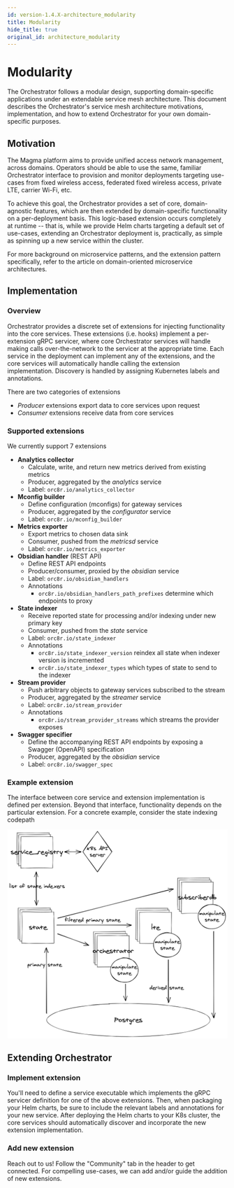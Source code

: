 ```yaml
---
id: version-1.4.X-architecture_modularity
title: Modularity
hide_title: true
original_id: architecture_modularity
---
```


# Modularity

The Orchestrator follows a modular design, supporting domain-specific applications under an extendable service mesh architecture. This
document describes the Orchestrator's service mesh architecture motivations, implementation, and how to extend Orchestrator for your own
domain-specific purposes.

## Motivation

The Magma platform aims to provide unified access network management, across domains. Operators should be able to use the same,
familiar Orchestrator interface to provision and monitor deployments targeting use-cases from fixed wireless access, federated fixed
wireless access, private LTE, carrier Wi-Fi, etc.

To achieve this goal, the Orchestrator provides a set of core, domain-agnostic features, which are then extended by domain-specific
functionality on a per-deployment basis. This logic-based extension occurs completely at runtime -- that is, while we provide Helm charts
targeting a default set of use-cases, extending an Orchestrator deployment is, practically, as simple as spinning up a new service within
the cluster.

For more background on microservice patterns, and the extension pattern specifically, refer to the article on domain-oriented
microservice architectures.

## Implementation

### Overview

Orchestrator provides a discrete set of extensions for injecting functionality into the core services. These extensions (i.e. hooks)
implement a per-extension gRPC servicer, where core Orchestrator services will handle making calls over-the-network to the servicer at
the appropriate time. Each service in the deployment can implement any of the extensions, and the core services will automatically
handle calling the extension implementation. Discovery is handled by assigning Kubernetes labels and annotations.

There are two categories of extensions

- *Producer* extensions export data to core services upon request
- *Consumer* extensions receive data from core services

### Supported extensions

We currently support 7 extensions

- **Analytics collector**
    - Calculate, write, and return new metrics derived from existing metrics
    - Producer, aggregated by the *analytics* service
    - Label: `orc8r.io/analytics_collector`
- **Mconfig builder**
    - Define configuration (mconfigs) for gateway services
    - Producer, aggregated by the *configurator* service
    - Label: `orc8r.io/mconfig_builder`
- **Metrics exporter**
    - Export metrics to chosen data sink
    - Consumer, pushed from the *metricsd* service
    - Label: `orc8r.io/metrics_exporter`
- **Obsidian handler** (REST API)
    - Define REST API endpoints
    - Producer/consumer, proxied by the *obsidian* service
    - Label: `orc8r.io/obsidian_handlers`
    - Annotations
        - `orc8r.io/obsidian_handlers_path_prefixes` determine which endpoints to proxy
- **State indexer**
    - Receive reported state for processing and/or indexing under new primary key
    - Consumer, pushed from the *state* service
    - Label: `orc8r.io/state_indexer`
    - Annotations
        - `orc8r.io/state_indexer_version` reindex all state when indexer version is incremented
        - `orc8r.io/state_indexer_types` which types of state to send to the indexer
- **Stream provider**
    - Push arbitrary objects to gateway services subscribed to the stream
    - Producer, aggregated by the *streamer* service
    - Label: `orc8r.io/stream_provider`
    - Annotations
        - `orc8r.io/stream_provider_streams` which streams the provider exposes
- **Swagger specifier**
    - Define the accompanying REST API endpoints by exposing a Swagger (OpenAPI) specification
    - Producer, aggregated by the *obsidian* service
    - Label: `orc8r.io/swagger_spec`

### Example extension

The interface between core service and extension implementation is defined per extension. Beyond that interface, functionality depends on
the particular extension. For a concrete example, consider the state indexing codepath

![State indexing codepath](../../../../readmes/assets/orc8r/state_indexing_codepath.png)

## Extending Orchestrator

### Implement extension

You'll need to define a service executable which implements the gRPC servicer definition for one of the above extensions. Then,
when packaging your Helm charts, be sure to include the relevant labels and annotations for your new service. After deploying the Helm
charts to your K8s cluster, the core services should automatically discover and incorporate the new extension implementation.

### Add new extension

Reach out to us! Follow the "Community" tab in the header to get connected. For compelling use-cases, we can add and/or guide the addition
of new extensions.
